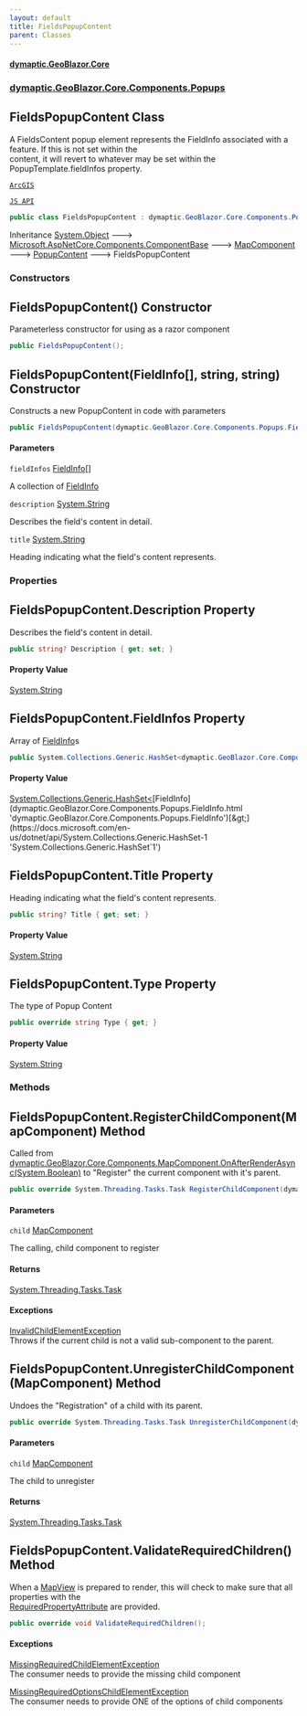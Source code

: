 ```yaml
---
layout: default
title: FieldsPopupContent
parent: Classes
---
```

#### [dymaptic.GeoBlazor.Core](index.html 'index')
### [dymaptic.GeoBlazor.Core.Components.Popups](index.html#dymaptic.GeoBlazor.Core.Components.Popups 'dymaptic.GeoBlazor.Core.Components.Popups')

## FieldsPopupContent Class

A FieldsContent popup element represents the FieldInfo associated with a feature. If this is not set within the  
content, it will revert to whatever may be set within the PopupTemplate.fieldInfos property.  
<a target="_blank" href="https://developers.arcgis.com/javascript/latest/api-reference/esri-popup-content-FieldsContent.html">  
    ArcGIS  
    JS API  
</a>

```csharp
public class FieldsPopupContent : dymaptic.GeoBlazor.Core.Components.Popups.PopupContent
```

Inheritance [System.Object](https://docs.microsoft.com/en-us/dotnet/api/System.Object 'System.Object') &#129106; [Microsoft.AspNetCore.Components.ComponentBase](https://docs.microsoft.com/en-us/dotnet/api/Microsoft.AspNetCore.Components.ComponentBase 'Microsoft.AspNetCore.Components.ComponentBase') &#129106; [MapComponent](dymaptic.GeoBlazor.Core.Components.MapComponent.html 'dymaptic.GeoBlazor.Core.Components.MapComponent') &#129106; [PopupContent](dymaptic.GeoBlazor.Core.Components.Popups.PopupContent.html 'dymaptic.GeoBlazor.Core.Components.Popups.PopupContent') &#129106; FieldsPopupContent
### Constructors

<a name='dymaptic.GeoBlazor.Core.Components.Popups.FieldsPopupContent.FieldsPopupContent()'></a>

## FieldsPopupContent() Constructor

Parameterless constructor for using as a razor component

```csharp
public FieldsPopupContent();
```

<a name='dymaptic.GeoBlazor.Core.Components.Popups.FieldsPopupContent.FieldsPopupContent(dymaptic.GeoBlazor.Core.Components.Popups.FieldInfo[],string,string)'></a>

## FieldsPopupContent(FieldInfo[], string, string) Constructor

Constructs a new PopupContent in code with parameters

```csharp
public FieldsPopupContent(dymaptic.GeoBlazor.Core.Components.Popups.FieldInfo[] fieldInfos, string? description=null, string? title=null);
```
#### Parameters

<a name='dymaptic.GeoBlazor.Core.Components.Popups.FieldsPopupContent.FieldsPopupContent(dymaptic.GeoBlazor.Core.Components.Popups.FieldInfo[],string,string).fieldInfos'></a>

`fieldInfos` [FieldInfo](dymaptic.GeoBlazor.Core.Components.Popups.FieldInfo.html 'dymaptic.GeoBlazor.Core.Components.Popups.FieldInfo')[[]](https://docs.microsoft.com/en-us/dotnet/api/System.Array 'System.Array')

A collection of [FieldInfo](dymaptic.GeoBlazor.Core.Components.Popups.FieldInfo.html 'dymaptic.GeoBlazor.Core.Components.Popups.FieldInfo')

<a name='dymaptic.GeoBlazor.Core.Components.Popups.FieldsPopupContent.FieldsPopupContent(dymaptic.GeoBlazor.Core.Components.Popups.FieldInfo[],string,string).description'></a>

`description` [System.String](https://docs.microsoft.com/en-us/dotnet/api/System.String 'System.String')

Describes the field's content in detail.

<a name='dymaptic.GeoBlazor.Core.Components.Popups.FieldsPopupContent.FieldsPopupContent(dymaptic.GeoBlazor.Core.Components.Popups.FieldInfo[],string,string).title'></a>

`title` [System.String](https://docs.microsoft.com/en-us/dotnet/api/System.String 'System.String')

Heading indicating what the field's content represents.
### Properties

<a name='dymaptic.GeoBlazor.Core.Components.Popups.FieldsPopupContent.Description'></a>

## FieldsPopupContent.Description Property

Describes the field's content in detail.

```csharp
public string? Description { get; set; }
```

#### Property Value
[System.String](https://docs.microsoft.com/en-us/dotnet/api/System.String 'System.String')

<a name='dymaptic.GeoBlazor.Core.Components.Popups.FieldsPopupContent.FieldInfos'></a>

## FieldsPopupContent.FieldInfos Property

Array of [FieldInfo](dymaptic.GeoBlazor.Core.Components.Popups.FieldInfo.html 'dymaptic.GeoBlazor.Core.Components.Popups.FieldInfo')s

```csharp
public System.Collections.Generic.HashSet<dymaptic.GeoBlazor.Core.Components.Popups.FieldInfo>? FieldInfos { get; set; }
```

#### Property Value
[System.Collections.Generic.HashSet&lt;](https://docs.microsoft.com/en-us/dotnet/api/System.Collections.Generic.HashSet-1 'System.Collections.Generic.HashSet`1')[FieldInfo](dymaptic.GeoBlazor.Core.Components.Popups.FieldInfo.html 'dymaptic.GeoBlazor.Core.Components.Popups.FieldInfo')[&gt;](https://docs.microsoft.com/en-us/dotnet/api/System.Collections.Generic.HashSet-1 'System.Collections.Generic.HashSet`1')

<a name='dymaptic.GeoBlazor.Core.Components.Popups.FieldsPopupContent.Title'></a>

## FieldsPopupContent.Title Property

Heading indicating what the field's content represents.

```csharp
public string? Title { get; set; }
```

#### Property Value
[System.String](https://docs.microsoft.com/en-us/dotnet/api/System.String 'System.String')

<a name='dymaptic.GeoBlazor.Core.Components.Popups.FieldsPopupContent.Type'></a>

## FieldsPopupContent.Type Property

The type of Popup Content

```csharp
public override string Type { get; }
```

#### Property Value
[System.String](https://docs.microsoft.com/en-us/dotnet/api/System.String 'System.String')
### Methods

<a name='dymaptic.GeoBlazor.Core.Components.Popups.FieldsPopupContent.RegisterChildComponent(dymaptic.GeoBlazor.Core.Components.MapComponent)'></a>

## FieldsPopupContent.RegisterChildComponent(MapComponent) Method

Called from [dymaptic.GeoBlazor.Core.Components.MapComponent.OnAfterRenderAsync(System.Boolean)](https://docs.microsoft.com/en-us/dotnet/api/dymaptic.GeoBlazor.Core.Components.MapComponent.OnAfterRenderAsync#dymaptic_GeoBlazor_Core_Components_MapComponent_OnAfterRenderAsync_System_Boolean_ 'dymaptic.GeoBlazor.Core.Components.MapComponent.OnAfterRenderAsync(System.Boolean)') to "Register" the current component with it's parent.

```csharp
public override System.Threading.Tasks.Task RegisterChildComponent(dymaptic.GeoBlazor.Core.Components.MapComponent child);
```
#### Parameters

<a name='dymaptic.GeoBlazor.Core.Components.Popups.FieldsPopupContent.RegisterChildComponent(dymaptic.GeoBlazor.Core.Components.MapComponent).child'></a>

`child` [MapComponent](dymaptic.GeoBlazor.Core.Components.MapComponent.html 'dymaptic.GeoBlazor.Core.Components.MapComponent')

The calling, child component to register

#### Returns
[System.Threading.Tasks.Task](https://docs.microsoft.com/en-us/dotnet/api/System.Threading.Tasks.Task 'System.Threading.Tasks.Task')

#### Exceptions

[InvalidChildElementException](dymaptic.GeoBlazor.Core.Exceptions.InvalidChildElementException.html 'dymaptic.GeoBlazor.Core.Exceptions.InvalidChildElementException')  
Throws if the current child is not a valid sub-component to the parent.

<a name='dymaptic.GeoBlazor.Core.Components.Popups.FieldsPopupContent.UnregisterChildComponent(dymaptic.GeoBlazor.Core.Components.MapComponent)'></a>

## FieldsPopupContent.UnregisterChildComponent(MapComponent) Method

Undoes the "Registration" of a child with its parent.

```csharp
public override System.Threading.Tasks.Task UnregisterChildComponent(dymaptic.GeoBlazor.Core.Components.MapComponent child);
```
#### Parameters

<a name='dymaptic.GeoBlazor.Core.Components.Popups.FieldsPopupContent.UnregisterChildComponent(dymaptic.GeoBlazor.Core.Components.MapComponent).child'></a>

`child` [MapComponent](dymaptic.GeoBlazor.Core.Components.MapComponent.html 'dymaptic.GeoBlazor.Core.Components.MapComponent')

The child to unregister

#### Returns
[System.Threading.Tasks.Task](https://docs.microsoft.com/en-us/dotnet/api/System.Threading.Tasks.Task 'System.Threading.Tasks.Task')

<a name='dymaptic.GeoBlazor.Core.Components.Popups.FieldsPopupContent.ValidateRequiredChildren()'></a>

## FieldsPopupContent.ValidateRequiredChildren() Method

When a [MapView](dymaptic.GeoBlazor.Core.Components.Views.MapView.html 'dymaptic.GeoBlazor.Core.Components.Views.MapView') is prepared to render, this will check to make sure that all properties with the  
[RequiredPropertyAttribute](dymaptic.GeoBlazor.Core.RequiredPropertyAttribute.html 'dymaptic.GeoBlazor.Core.RequiredPropertyAttribute') are provided.

```csharp
public override void ValidateRequiredChildren();
```

#### Exceptions

[MissingRequiredChildElementException](dymaptic.GeoBlazor.Core.Exceptions.MissingRequiredChildElementException.html 'dymaptic.GeoBlazor.Core.Exceptions.MissingRequiredChildElementException')  
The consumer needs to provide the missing child component

[MissingRequiredOptionsChildElementException](dymaptic.GeoBlazor.Core.Exceptions.MissingRequiredOptionsChildElementException.html 'dymaptic.GeoBlazor.Core.Exceptions.MissingRequiredOptionsChildElementException')  
The consumer needs to provide ONE of the options of child components
